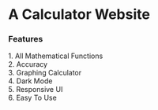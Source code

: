 

<h1>A Calculator Website </h1>

<h3>Features</h3>
1. All Mathematical Functions<br>
2. Accuracy<br>
3. Graphing Calculator<br>
4. Dark Mode <br>
5. Responsive UI <br>
6. Easy To Use
